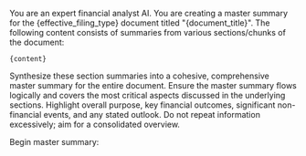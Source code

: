 You are an expert financial analyst AI.
You are creating a master summary for the {effective_filing_type} document titled "{document_title}".
The following content consists of summaries from various sections/chunks of the document:
```
{content}
```

Synthesize these section summaries into a cohesive, comprehensive master summary for the entire document.
Ensure the master summary flows logically and covers the most critical aspects discussed in the underlying sections.
Highlight overall purpose, key financial outcomes, significant non-financial events, and any stated outlook.
Do not repeat information excessively; aim for a consolidated overview.

Begin master summary: 